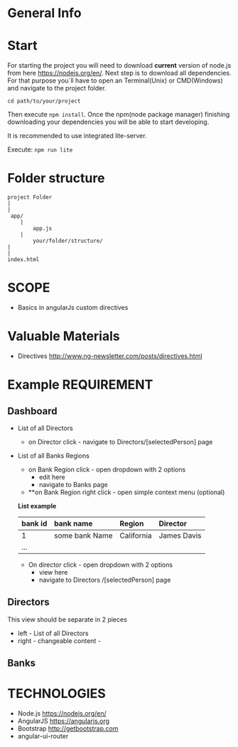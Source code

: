 # General Info

# Start
For starting the project you will need to download **current**
version of node.js from here https://nodejs.org/en/.
Next step is to download all dependencies. For that purpose you`ll have to
open an Terminal(Unix) or CMD(Windows) and navigate to the project folder.
```
cd path/to/your/project
```
Then execute ``` npm install ```.
Once the npm(node package manager) finishing downloading your dependencies you will be able to start developing.

It is recommended to use integrated lite-server.

Execute:
``` npm run lite ```

# Folder structure
```
project Folder
|
|
 app/
    |
        app.js
    |
        your/folder/structure/
|
|
index.html
```

# SCOPE
* Basics in angularJs custom directives

# Valuable Materials
* Directives http://www.ng-newsletter.com/posts/directives.html


# Example REQUIREMENT

## Dashboard



* List of all Directors
    * on Director click - navigate to Directors/[selectedPerson] page
* List of all Banks Regions
    * on Bank Region click - open dropdown with 2 options
        * edit here
        * navigate to Banks page
    * **on Bank Region right click - open simple context menu (optional)

    **List example**

    |bank id | bank name      | Region     | Director    |
    |:-------|:---------------|:-----------|:------------|
    |  1     | some bank Name | California | James Davis |
    |...

    * On director click -  open dropdown with 2 options
        * view here
        * navigate to Directors /[selectedPerson] page

## Directors

This view should be separate in 2 pieces

* left - List of all Directors
* right - changeable content -

## Banks



# TECHNOLOGIES
* Node.js https://nodejs.org/en/
* AngularJS https://angularjs.org
* Bootstrap http://getbootstrap.com
* angular-ui-router